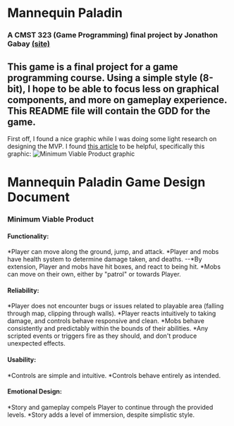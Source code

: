 # Mannequin Paladin
### A CMST 323 (Game Programming) final project by Jonathon Gabay [(site)](http://recursiveraccoon.xyz)

This game is a final project for a game programming course. Using a simple style (8-bit), I hope to be able to focus less on graphical components, and more on gameplay experience. This README file will contain the GDD for the game.
---
First off, I found a nice graphic while I was doing some light research on designing the MVP. I found [this article](https://www.interaction-design.org/literature/article/minimum-viable-product-mvp-and-design-balancing-risk-to-gain-reward) to be helpful, specifically this graphic:
![Minimum Viable Product graphic](https://public-media.interaction-design.org/images/uploads/e110f6dc07d9e8ebe1ea8251eab2a359.png)
# Mannequin Paladin Game Design Document
### Minimum Viable Product
#### Functionality:
*Player can move along the ground, jump, and attack.
*Player and mobs have health system to determine damage taken, and deaths.
--*By extension, Player and mobs have hit boxes, and react to being hit.
*Mobs can move on their own, either by "patrol" or towards Player.
#### Reliability:
*Player does not encounter bugs or issues related to playable area (falling through map, clipping through walls).
*Player reacts intuitively to taking damage, and controls behave responsive and clean.
*Mobs behave consistently and predictably within the bounds of their abilities.
*Any scripted events or triggers fire as they should, and don't produce unexpected effects.
#### Usability:
*Controls are simple and intuitive.
*Controls behave entirely as intended.
#### Emotional Design:
*Story and gameplay compels Player to continue through the provided levels.
*Story adds a level of immersion, despite simplistic style.
